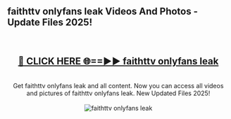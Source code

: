 <h2>faithttv onlyfans leak Videos And Photos - Update Files 2025!</h2>
<br>
<div align="center">
<h2><a href="https://top-ai-tools.click/QrbHav" rel="nofollow">🔴 CLICK HERE 🌐==►► faithttv onlyfans leak</a></h2>
<br>
Get faithttv onlyfans leak and all content. Now you can access all videos and pictures of faithttv onlyfans leak. New Updated Files 2025!
<br>
<br>
<a href="https://top-ai-tools.click/QrbHav" rel="nofollow" data-target="animated-image.originalLink"><img src="https://i.ibb.co.com/WyWwxjT/player-gif2.gif" alt="faithttv onlyfans leak" style="max-width: 100%; display: inline-block;" data-target="animated-image.originalImage"></a>
</div>
<br>